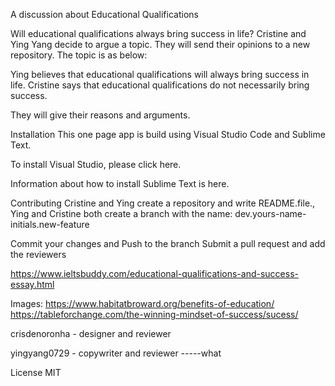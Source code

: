 A discussion about Educational Qualifications

Will educational qualifications always bring success in life?
Cristine and Ying Yang decide to argue a topic. They will send their opinions to a new repository.
The topic is as below:

Ying believes that educational qualifications will always bring success in life.
Cristine says that educational qualifications do not necessarily bring success.

They will give their reasons and arguments.

Installation
This one page app is build using Visual Studio Code and Sublime Text.

To install Visual Studio, please click here.

Information about how to install Sublime Text is here.

Contributing
Cristine and Ying create a repository and write README.file., Ying and Cristine both create a branch with the name: dev.yours-name-initials.new-feature

Commit your changes and Push to the branch Submit a pull request and add the reviewers


https://www.ieltsbuddy.com/educational-qualifications-and-success-essay.html

Images: https://www.habitatbroward.org/benefits-of-education/
https://tableforchange.com/the-winning-mindset-of-success/sucess/

crisdenoronha - designer and reviewer

yingyang0729 - copywriter and reviewer -----what

License
MIT
